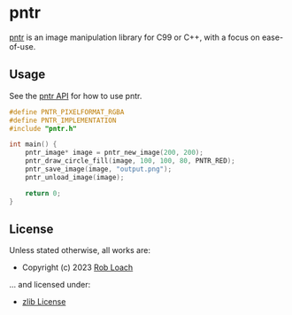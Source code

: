 # pntr

[pntr](https://github.com/robloach/pntr) is an image manipulation library for C99 or C++, with a focus on ease-of-use.

## Usage

See the [pntr API](group__pntr.html) for how to use pntr.

``` c
#define PNTR_PIXELFORMAT_RGBA
#define PNTR_IMPLEMENTATION
#include "pntr.h"

int main() {
    pntr_image* image = pntr_new_image(200, 200);
    pntr_draw_circle_fill(image, 100, 100, 80, PNTR_RED);
    pntr_save_image(image, "output.png");
    pntr_unload_image(image);

    return 0;
}
```

## License

Unless stated otherwise, all works are:

- Copyright (c) 2023 [Rob Loach](https://robloach.net)

... and licensed under:

- [zlib License](LICENSE)
